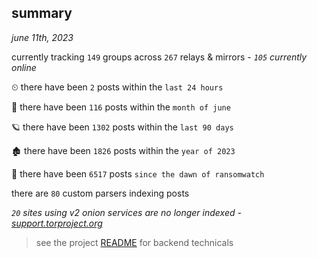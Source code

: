 
## summary
_june 11th, 2023_

currently tracking `149` groups across `267` relays & mirrors - _`105` currently online_

⏲ there have been `2` posts within the `last 24 hours`

🦈 there have been `116` posts within the `month of june`

🪐 there have been `1302` posts within the `last 90 days`

🏚 there have been `1826` posts within the `year of 2023`

🦕 there have been `6517` posts `since the dawn of ransomwatch`

there are `80` custom parsers indexing posts

_`20` sites using v2 onion services are no longer indexed - [support.torproject.org](https://support.torproject.org/onionservices/v2-deprecation/)_

> see the project [README](https://github.com/joshhighet/ransomwatch#ransomwatch--) for backend technicals
